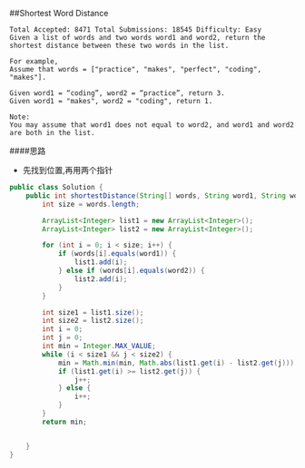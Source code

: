 ##Shortest Word Distance

	Total Accepted: 8471 Total Submissions: 18545 Difficulty: Easy
	Given a list of words and two words word1 and word2, return the shortest distance between these two words in the list.

	For example,
	Assume that words = ["practice", "makes", "perfect", "coding", "makes"].

	Given word1 = “coding”, word2 = “practice”, return 3.
	Given word1 = "makes", word2 = "coding", return 1.

	Note:
	You may assume that word1 does not equal to word2, and word1 and word2 are both in the list.

####思路
- 先找到位置,再用两个指针

```java
public class Solution {
    public int shortestDistance(String[] words, String word1, String word2) {
        int size = words.length;

        ArrayList<Integer> list1 = new ArrayList<Integer>();
        ArrayList<Integer> list2 = new ArrayList<Integer>();

        for (int i = 0; i < size; i++) {
            if (words[i].equals(word1)) {
                list1.add(i);
            } else if (words[i].equals(word2)) {
                list2.add(i);
            }
        }

        int size1 = list1.size();
        int size2 = list2.size();
        int i = 0;
        int j = 0;
        int min = Integer.MAX_VALUE;
        while (i < size1 && j < size2) {
            min = Math.min(min, Math.abs(list1.get(i) - list2.get(j)));
            if (list1.get(i) >= list2.get(j)) {
                j++;
            } else {
                i++;
            }
        }
        return min;


    }
}
```
